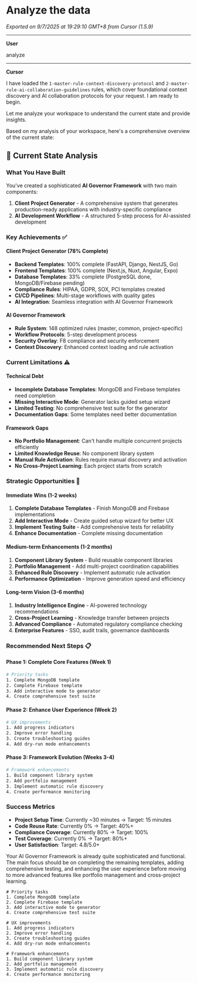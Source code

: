 # Analyze the data
_Exported on 9/7/2025 at 19:29:10 GMT+8 from Cursor (1.5.9)_

---

**User**

analyze

---

**Cursor**

I have loaded the `1-master-rule-context-discovery-protocol` and `2-master-rule-ai-collaboration-guidelines` rules, which cover foundational context discovery and AI collaboration protocols for your request. I am ready to begin.

Let me analyze your workspace to understand the current state and provide insights.


Based on my analysis of your workspace, here's a comprehensive overview of the current state:

## 🎯 **Current State Analysis**

### **What You Have Built**
You've created a sophisticated **AI Governor Framework** with two main components:

1. **Client Project Generator** - A comprehensive system that generates production-ready applications with industry-specific compliance
2. **AI Development Workflow** - A structured 5-step process for AI-assisted development

### **Key Achievements** ✅

#### **Client Project Generator (78% Complete)**
- **Backend Templates**: 100% complete (FastAPI, Django, NestJS, Go)
- **Frontend Templates**: 100% complete (Next.js, Nuxt, Angular, Expo)
- **Database Templates**: 33% complete (PostgreSQL done, MongoDB/Firebase pending)
- **Compliance Rules**: HIPAA, GDPR, SOX, PCI templates created
- **CI/CD Pipelines**: Multi-stage workflows with quality gates
- **AI Integration**: Seamless integration with AI Governor Framework

#### **AI Governor Framework**
- **Rule System**: 148 optimized rules (master, common, project-specific)
- **Workflow Protocols**: 5-step development process
- **Security Overlay**: F8 compliance and security enforcement
- **Context Discovery**: Enhanced context loading and rule activation

### **Current Limitations** ⚠️

#### **Technical Debt**
- **Incomplete Database Templates**: MongoDB and Firebase templates need completion
- **Missing Interactive Mode**: Generator lacks guided setup wizard
- **Limited Testing**: No comprehensive test suite for the generator
- **Documentation Gaps**: Some templates need better documentation

#### **Framework Gaps**
- **No Portfolio Management**: Can't handle multiple concurrent projects efficiently
- **Limited Knowledge Reuse**: No component library system
- **Manual Rule Activation**: Rules require manual discovery and activation
- **No Cross-Project Learning**: Each project starts from scratch

### **Strategic Opportunities** 🚀

#### **Immediate Wins (1-2 weeks)**
1. **Complete Database Templates** - Finish MongoDB and Firebase implementations
2. **Add Interactive Mode** - Create guided setup wizard for better UX
3. **Implement Testing Suite** - Add comprehensive tests for reliability
4. **Enhance Documentation** - Complete missing documentation

#### **Medium-term Enhancements (1-2 months)**
1. **Component Library System** - Build reusable component libraries
2. **Portfolio Management** - Add multi-project coordination capabilities
3. **Enhanced Rule Discovery** - Implement automatic rule activation
4. **Performance Optimization** - Improve generation speed and efficiency

#### **Long-term Vision (3-6 months)**
1. **Industry Intelligence Engine** - AI-powered technology recommendations
2. **Cross-Project Learning** - Knowledge transfer between projects
3. **Advanced Compliance** - Automated regulatory compliance checking
4. **Enterprise Features** - SSO, audit trails, governance dashboards

### **Recommended Next Steps** 📋

#### **Phase 1: Complete Core Features (Week 1)**
```bash
# Priority tasks
1. Complete MongoDB template
2. Complete Firebase template  
3. Add interactive mode to generator
4. Create comprehensive test suite
```

#### **Phase 2: Enhance User Experience (Week 2)**
```bash
# UX improvements
1. Add progress indicators
2. Improve error handling
3. Create troubleshooting guides
4. Add dry-run mode enhancements
```

#### **Phase 3: Framework Evolution (Weeks 3-4)**
```bash
# Framework enhancements
1. Build component library system
2. Add portfolio management
3. Implement automatic rule discovery
4. Create performance monitoring
```

### **Success Metrics**   

- **Project Setup Time**: Currently ~30 minutes → Target: 15 minutes
- **Code Reuse Rate**: Currently 0% → Target: 40%+
- **Compliance Coverage**: Currently 80% → Target: 100%
- **Test Coverage**: Currently 0% → Target: 80%+
- **User Satisfaction**: Target: 4.8/5.0+

Your AI Governor Framework is already quite sophisticated and functional. The main focus should be on completing the remaining templates, adding comprehensive testing, and enhancing the user experience before moving to more advanced features like portfolio management and cross-project learning.

```shellscript
# Priority tasks
1. Complete MongoDB template
2. Complete Firebase template  
3. Add interactive mode to generator
4. Create comprehensive test suite
```

```shellscript
# UX improvements
1. Add progress indicators
2. Improve error handling
3. Create troubleshooting guides
4. Add dry-run mode enhancements
```

```shellscript
# Framework enhancements
1. Build component library system
2. Add portfolio management
3. Implement automatic rule discovery
4. Create performance monitoring
```

